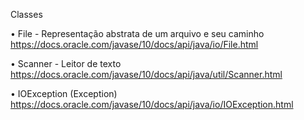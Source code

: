 Classes

• File - Representação abstrata de um arquivo e seu caminho
  https://docs.oracle.com/javase/10/docs/api/java/io/File.html
  
• Scanner - Leitor de texto
  https://docs.oracle.com/javase/10/docs/api/java/util/Scanner.html
  
• IOException (Exception)
  https://docs.oracle.com/javase/10/docs/api/java/io/IOException.html
